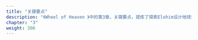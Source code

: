 ```yaml
---
title: "关键要点"
description: "《Wheel of Heaven 》中的第3章，关键要点，提炼了探索Elohim设计地球生命的关键见解。它重温了重要主题：外星生物的智能设计与随机进化的概念、在这一假设下各种宗教信仰的融合、以及认识到外星影响而发生的人类意识的转变。本章全面展示了这些启示对人类历史、发展和对宇宙的理解所带来的广泛影响。"
chapter: "3"
weight: 300
---
```

